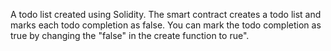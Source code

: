 A todo list created using Solidity. The smart contract creates a todo list and marks each todo completion as false. You can mark the todo completion as true by changing the "false" in the create function to rue".

